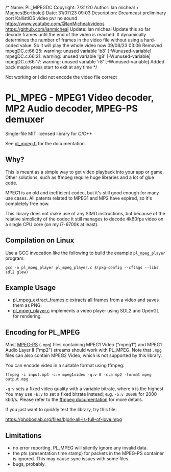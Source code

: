 /*
Name:  PL_MPEGDC
Copyright: 7/31/20 
Author: Ian micheal + Magnes(Bertholet)
Date: 31/07/23 09:03
Description: Dreamcast preliminary port KallistiOS video pvr no sound 
https://www.youtube.com/@IanMicheal/videos
https://github.com/ianmicheal
Update: Ian micheal
Update this so far decode frames until the end of the video is reached.
It dynamically determines the number of frames in the video file without using a hard-coded value.
So it will play the whole video now 09/08/23 03:06
Removed mpegDC.c:66:25: warning: unused variable 'b8' [-Wunused-variable]
mpegDC.c:66:21: warning: unused variable 'g8' [-Wunused-variable]
mpegDC.c:66:17: warning: unused variable 'r8' [-Wunused-variable]
Added back maple press start to exit at any time
*/


Not working or i did not encode the video file correct 

# PL_MPEG - MPEG1 Video decoder, MP2 Audio decoder, MPEG-PS demuxer

Single-file MIT licensed library for C/C++

See [pl_mpeg.h](https://github.com/phoboslab/pl_mpeg/blob/master/pl_mpeg.h) for
the documentation.


## Why?

This is meant as a simple way to get video playback into your app or game. Other
solutions, such as ffmpeg require huge libraries and a lot of glue code.

MPEG1 is an old and inefficient codec, but it's still good enough for many use
cases. All patents related to MPEG1 and MP2 have expired, so it's completely
free now.

This library does not make use of any SIMD instructions, but because of
the relative simplicity of the codec it still manages to decode 4k60fps video
on a single CPU core (on my i7-6700k at least).

## Compilation on Linux

Use a GCC invocation like the following to build the example `pl_mpeg_player`
program:

```shell
gcc -o pl_mpeg_player pl_mpeg_player.c $(pkg-config --cflags --libs sdl2 glew)
```

## Example Usage

- [pl_mpeg_extract_frames.c](https://github.com/phoboslab/pl_mpeg/blob/master/pl_mpeg_extract_frames.c)
extracts all frames from a video and saves them as PNG.
 - [pl_mpeg_player.c](https://github.com/phoboslab/pl_mpeg/blob/master/pl_mpeg_player.c)
implements a video player using SDL2 and OpenGL for rendering.



## Encoding for PL_MPEG

Most [MPEG-PS](https://en.wikipedia.org/wiki/MPEG_program_stream) (`.mpg`) files
containing MPEG1 Video ("mpeg1") and MPEG1 Audio Layer II ("mp2") streams should
work with PL_MPEG. Note that `.mpg` files can also contain MPEG2 Video, which is
not supported by this library.

You can encode video in a suitable format using ffmpeg:

```
ffmpeg -i input.mp4 -c:v mpeg1video -q:v 0 -c:a mp2 -format mpeg output.mpg
```

`-q:v` sets a fixed video quality with a variable bitrate, where `0` is the 
highest. You may use `-b:v` to set a fixed bitrate instead; e.g. 
`-b:v 2000k` for 2000 kbit/s. Please refer to the 
[ffmpeg documentation](http://ffmpeg.org/ffmpeg.html#Options) for more details.

If you just want to quickly test the library, try this file:

https://phoboslab.org/files/bjork-all-is-full-of-love.mpg


## Limitations

- no error reporting. PL_MPEG will silently ignore any invalid data.
- the pts (presentation time stamp) for packets in the MPEG-PS container is
ignored. This may cause sync issues with some files.
- bugs, probably.
